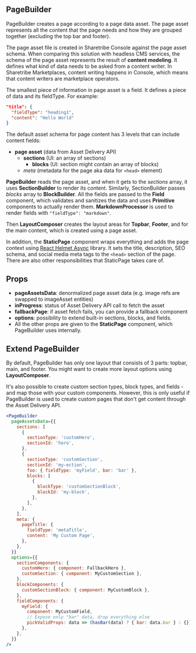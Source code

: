 ## PageBuilder

PageBuilder creates a page according to a page data asset. The page asset represents all the content
that the page needs and how they are grouped together (excluding the top bar and footer).

The page asset file is created in Sharetribe Console against the page asset schema. When comparing
this solution with headless CMS services, the schema of the page asset represents the result of
**content modeling**. It defines what kind of data needs to be asked from a content writer. In
Sharetribe Marketplaces, content writing happens in Console, which means that content writers are
marketplace operators.

The smallest piece of information in page asset is a field. It defines a piece of data and its
fieldType. For example:

```json
"title": {
  "fieldType": "heading1",
  "content": "Hello World"
}
```

The default asset schema for page content has 3 levels that can include content fields:

- **page asset** (data from Asset Delivery API)
  - **sections** (UI: an array of sections)
    - **blocks** (UI: section might contain an array of blocks)
  - _meta_ (metadata for the page aka data for `<head>` element)

**PageBuilder** reads the page asset, and when it gets to the _sections_ array, it uses
**SectionBuilder** to render its content. Similarly, SectionBuilder passes _blocks_ array to
**BlockBuilder**. All the fields are passed to the **Field** component, which validates and
sanitizes the data and uses **Primitive** components to actually render them. **MarkdownProcessor**
is used to render fields with `"fieldType": "markdown"`.

Then **LayoutComposer** creates the layout areas for **Topbar**, **Footer**, and for the main
content, which is created using a page asset.

In addition, the **StaticPage** component wraps everything and adds the page context using
[React Helmet Async](https://github.com/staylor/react-helmet-async) library. It sets the title,
description, SEO schema, and social media meta tags to the `<head>` section of the page. There are
also other responsibilities that StaticPage takes care of.

## Props

- **pageAssetsData**: denormalized page asset data (e.g. image refs are swapped to imageAsset
  entities)
- **inProgress**: status of Asset Delivery API call to fetch the asset
- **fallbackPage**: if asset fetch fails, you can provide a fallback component
- **options**: possibility to extend built-in sections, blocks, and fields.
- All the other props are given to the **StaticPage** component, which PageBuilder uses internally.

## Extend PageBuilder

By default, PageBuilder has only one layout that consists of 3 parts: topbar, main, and footer. You
might want to create more layout options using **LayoutComposer**.

It's also possible to create custom section types, block types, and fields - and map those with your
custom components. However, this is only useful if PageBuilder is used to create custom pages that
don't get content through the Asset Delivery API.

```jsx
<PageBuilder
  pageAssetsData={{
    sections: [
      {
        sectionType: 'customHero',
        sectionId: 'hero',
      },
      {
        sectionType: 'customSection',
        sectionId: 'my-ection',
        foo: { fieldType: 'myField', bar: 'bar' },
        blocks: [
          {
            blockType: 'customSectionBlock',
            blockId: 'my-block',
          },
        ],
      },
    ],
    meta: {
      pageTitle: {
        fieldType: 'metaTitle',
        content: 'My Custom Page',
      },
    },
  }}
  options={{
    sectionComponents: {
      customHero: { component: FallbackHero },
      customSection: { component: MyCustomSection },
    },
    blockComponents: {
      customSectionBlock: { component: MyCustomBlock },
    },
    fieldComponents: {
      myField: {
        component: MyCustomField,
        // Expose only "bar" data, drop everything else
        pickValidProps: data => (hasBar(data) ? { bar: data.bar } : {}),
      },
    },
  }}
/>
```
